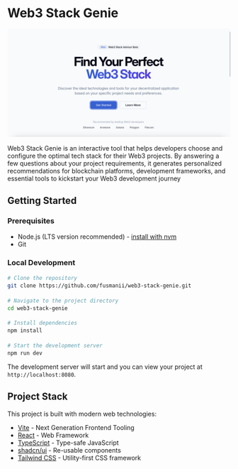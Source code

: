 # Web3 Stack Genie

![Web3 Stack Genie](./image.png)

Web3 Stack Genie is an interactive tool that helps developers choose and configure the optimal tech stack for their Web3 projects. By answering a few questions about your project requirements, it generates personalized recommendations for blockchain platforms, development frameworks, and essential tools to kickstart your Web3 development journey

## Getting Started

### Prerequisites

- Node.js (LTS version recommended) - [install with nvm](https://github.com/nvm-sh/nvm#installing-and-updating)
- Git

### Local Development

```bash
# Clone the repository
git clone https://github.com/fusmanii/web3-stack-genie.git

# Navigate to the project directory
cd web3-stack-genie

# Install dependencies
npm install

# Start the development server
npm run dev
```

The development server will start and you can view your project at `http://localhost:8080`.

## Project Stack

This project is built with modern web technologies:

- [Vite](https://vitejs.dev/) - Next Generation Frontend Tooling
- [React](https://react.dev/) - Web Framework
- [TypeScript](https://www.typescriptlang.org/) - Type-safe JavaScript
- [shadcn/ui](https://ui.shadcn.com/) - Re-usable components
- [Tailwind CSS](https://tailwindcss.com/) - Utility-first CSS framework

